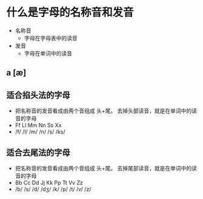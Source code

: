 # 什么是字母的名称音和发音
+ 名称音
  + 字母在字母表中的读音
+ 发音
  + 字母在单词中的读音

## a [æ]

## 适合掐头法的字母
+ 把名称音的发音看成由两个音组成 头+尾。 去掉头部读音，就是在单词中的读音的字母
+ Ff    Ll    Mm    Nn    Ss    Xx
+ /f/   /l/   /m/   /n/   /s/   /ks/   

## 适合去尾法的字母
+ 把名称音的发音看成由两个音组成 头+尾。 去掉尾部读音，就是在单词中的读音的字母
+ Bb    Cc    Dd    Jj    Kk    Pp    Tt    Vv    Zz
+ /b/   /s/   /d/   /dʒ/  /k/   /p/   /t/   /v/   /z/ 